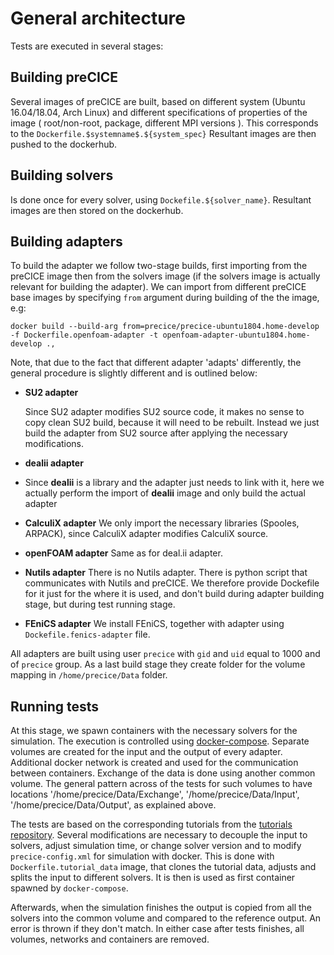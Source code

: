 # General architecture 

Tests are executed in several stages: 

## Building preCICE

Several images of preCICE are built, based on different system (Ubuntu 16.04/18.04, Arch Linux) and different specifications
of properties of the image ( root/non-root, package, different MPI versions ). This corresponds to the `Dockerfile.$systemname$.${system_spec}`
Resultant images are then pushed to the dockerhub.

## Building solvers 

Is done once for every solver, using `Dockefile.${solver_name}`. Resultant images are then stored on the dockerhub.

## Building adapters

To build the adapter we follow two-stage builds, first importing from the preCICE image then from the solvers image (if the solvers image is
actually relevant for building the adapter). We can import from different preCICE base images by specifying `from` argument during building of the
the image, e.g:
```
docker build --build-arg from=precice/precice-ubuntu1804.home-develop -f Dockerfile.openfoam-adapter -t openfoam-adapter-ubuntu1804.home-develop .,
```
Note, that due to the fact that different adapter 'adapts' differently, the general procedure is slightly
different and is outlined below: 

- **SU2 adapter**

  Since SU2 adapter modifies SU2 source code, it makes no sense to copy clean SU2 build, because it will need to be rebuilt. Instead we just build the adapter
  from  SU2 source after applying the necessary modifications.

- **dealii adapter**
-
  Since **dealii** is a library and the adapter just needs to link with it, here we actually perform the import of **dealii** image and only build
  the actual adapter

- **CalculiX adapter**
  We only import the necessary libraries (Spooles, ARPACK), since CalculiX adapter modifies CalculiX source.

- **openFOAM adapter**
  Same as for deal.ii adapter.

- **Nutils adapter**
  There is no Nutils adapter. There is python script that communicates with Nutils and preCICE. We therefore provide Dockefile for it just for the where it is used,
  and don't build during adapter building stage, but during test running stage.

- **FEniCS adapter**
  We install FEniCS, together with adapter using `Dockefile.fenics-adapter` file.
  

All adapters are built using user `precice` with `gid` and `uid` equal to 1000 and of `precice` group. As a last build stage they create folder for the volume mapping in 
`/home/precice/Data` folder.

## Running tests

At this stage, we spawn containers with the necessary solvers for the simulation. The execution is controlled using [docker-compose](https://docs.docker.com/compose/). Separate volumes are created for the input and the output of every adapter. Additional docker network is created and used for the communication between containers. Exchange of the data is done using another common volume. The general pattern across of the tests for such volumes to have locations '/home/precice/Data/Exchange', '/home/precice/Data/Input',
'/home/precice/Data/Output', as explained above.

The tests are based on the corresponding tutorials from the [tutorials repository](https://github.com/precice/tutorials). Several modifications are necessary to decouple the input to solvers, adjust simulation time, or change solver version and to modify `precice-config.xml` for simulation with docker. This is done with `Dockerfile.tutorial_data` image, that clones the tutorial data, adjusts and splits the input to different solvers. It is then is used as first container spawned by `docker-compose`.

Afterwards, when the simulation finishes the output is copied from all the solvers into the common volume and compared to the reference output. An error is thrown if they don't match. In either case after tests finishes, all volumes, networks and containers are removed.
